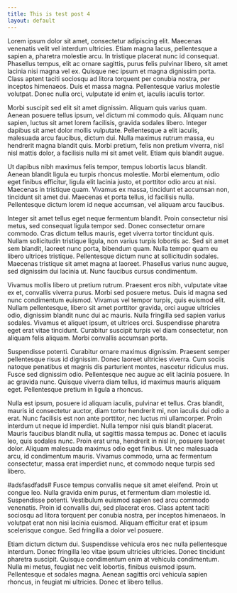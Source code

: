 ```yaml
---
title: This is test post 4
layout: default
---
```


Lorem ipsum dolor sit amet, consectetur adipiscing elit. Maecenas venenatis velit vel interdum ultricies. Etiam magna lacus, pellentesque a sapien a, pharetra molestie arcu. In tristique placerat nunc id consequat. Phasellus tempus, elit ac ornare sagittis, purus felis pulvinar libero, sit amet lacinia nisi magna vel ex. Quisque nec ipsum et magna dignissim porta. Class aptent taciti sociosqu ad litora torquent per conubia nostra, per inceptos himenaeos. Duis et massa magna. Pellentesque varius molestie volutpat. Donec nulla orci, vulputate id enim et, iaculis iaculis tortor.

Morbi suscipit sed elit sit amet dignissim. Aliquam quis varius quam. Aenean posuere tellus ipsum, vel dictum mi commodo quis. Aliquam nunc sapien, luctus sit amet lorem facilisis, gravida sodales libero. Integer dapibus sit amet dolor mollis vulputate. Pellentesque a elit iaculis, malesuada arcu faucibus, dictum dui. Nulla maximus rutrum massa, eu hendrerit magna blandit quis. Morbi pretium, felis non pretium viverra, nisl nisl mattis dolor, a facilisis nulla mi sit amet velit. Etiam quis blandit augue.

Ut dapibus nibh maximus felis tempor, tempus lobortis lacus blandit. Aenean blandit ligula eu turpis rhoncus molestie. Morbi elementum, odio eget finibus efficitur, ligula elit lacinia justo, et porttitor odio arcu at nisi. Maecenas in tristique quam. Vivamus ex massa, tincidunt et accumsan non, tincidunt sit amet dui. Maecenas et porta tellus, id facilisis nulla. Pellentesque dictum lorem id neque accumsan, vel aliquam arcu faucibus.

Integer sit amet tellus eget neque fermentum blandit. Proin consectetur nisi metus, sed consequat ligula tempor sed. Donec consectetur ornare commodo. Cras dictum tellus mauris, eget viverra tortor tincidunt quis. Nullam sollicitudin tristique ligula, non varius turpis lobortis ac. Sed sit amet sem blandit, laoreet nunc porta, bibendum quam. Nulla tempor quam eu libero ultrices tristique. Pellentesque dictum nunc at sollicitudin sodales. Maecenas tristique sit amet magna at laoreet. Phasellus varius nunc augue, sed dignissim dui lacinia ut. Nunc faucibus cursus condimentum.

Vivamus mollis libero ut pretium rutrum. Praesent eros nibh, vulputate vitae ex et, convallis viverra purus. Morbi sed posuere metus. Duis id magna sed nunc condimentum euismod. Vivamus vel tempor turpis, quis euismod elit. Nullam pellentesque, libero sit amet porttitor gravida, orci augue ultricies odio, dignissim blandit nunc dui ac mauris. Nulla fringilla sed sapien varius sodales. Vivamus et aliquet ipsum, et ultrices orci. Suspendisse pharetra eget erat vitae tincidunt. Curabitur suscipit turpis vel diam consectetur, non aliquam felis aliquam. Morbi convallis accumsan porta.

Suspendisse potenti. Curabitur ornare maximus dignissim. Praesent semper pellentesque risus id dignissim. Donec laoreet ultricies viverra. Cum sociis natoque penatibus et magnis dis parturient montes, nascetur ridiculus mus. Fusce sed dignissim odio. Pellentesque nec augue ac elit lacinia posuere. In ac gravida nunc. Quisque viverra diam tellus, id maximus mauris aliquam eget. Pellentesque pretium in ligula a rhoncus.

Nulla est ipsum, posuere id aliquam iaculis, pulvinar et tellus. Cras blandit, mauris id consectetur auctor, diam tortor hendrerit mi, non iaculis dui odio a erat. Nunc facilisis est non ante porttitor, nec luctus mi ullamcorper. Proin interdum ut neque id imperdiet. Nulla tempor nisi quis blandit placerat. Mauris faucibus blandit nulla, ut sagittis massa tempus ac. Donec et iaculis leo, quis sodales nunc. Proin erat urna, hendrerit in nisl in, posuere laoreet dolor. Aliquam malesuada maximus odio eget finibus. Ut nec malesuada arcu, id condimentum mauris. Vivamus commodo, urna ac fermentum consectetur, massa erat imperdiet nunc, et commodo neque turpis sed libero.

#adsfasdfads#
Fusce tempus convallis neque sit amet eleifend. Proin ut congue leo. Nulla gravida enim purus, et fermentum diam molestie id. Suspendisse potenti. Vestibulum euismod sapien sed arcu commodo venenatis. Proin id convallis dui, sed placerat eros. Class aptent taciti sociosqu ad litora torquent per conubia nostra, per inceptos himenaeos. In volutpat erat non nisi lacinia euismod. Aliquam efficitur erat et ipsum scelerisque congue. Sed fringilla a dolor vel posuere.

Etiam dictum dictum dui. Suspendisse vehicula eros nec nulla pellentesque interdum. Donec fringilla leo vitae ipsum ultricies ultricies. Donec tincidunt pharetra suscipit. Quisque condimentum enim at vehicula condimentum. Nulla mi metus, feugiat nec velit lobortis, finibus euismod ipsum. Pellentesque et sodales magna. Aenean sagittis orci vehicula sapien rhoncus, in feugiat mi ultricies. Donec et libero tellus.
